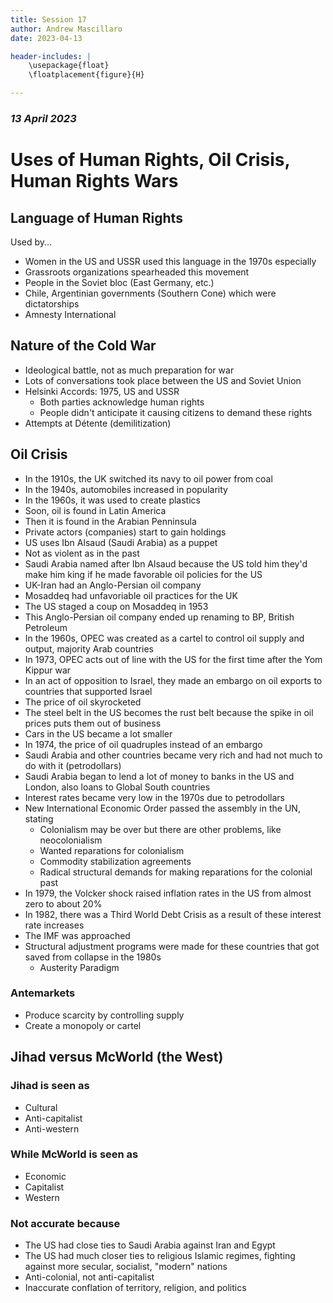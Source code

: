 ```yaml
---
title: Session 17
author: Andrew Mascillaro
date: 2023-04-13

header-includes: |
    \usepackage{float}
    \floatplacement{figure}{H}

---
```


### _13 April 2023_

# Uses of Human Rights, Oil Crisis, Human Rights Wars

## Language of Human Rights

Used by...

- Women in the US and USSR used this language in the
1970s especially
- Grassroots organizations spearheaded this movement
- People in the Soviet bloc (East Germany, etc.)
- Chile, Argentinian governments (Southern Cone)
  which were dictatorships
- Amnesty International

## Nature of the Cold War

- Ideological battle, not as much preparation for war
- Lots of conversations took place between the US and
Soviet Union
- Helsinki Accords: 1975, US and USSR
  - Both parties acknowledge human rights
  - People didn't anticipate it causing citizens to
    demand these rights
- Attempts at Détente (demilitization)

## Oil Crisis

- In the 1910s, the UK switched its navy to oil power
  from coal
- In the 1940s, automobiles increased in popularity
- In the 1960s, it was used to create plastics
- Soon, oil is found in Latin America
- Then it is found in the Arabian Penninsula
- Private actors (companies) start to gain holdings
- US uses Ibn Alsaud (Saudi Arabia) as a puppet
- Not as violent as in the past
- Saudi Arabia named after Ibn Alsaud because the US
  told him they'd make him king if he made favorable
  oil policies for the US
- UK-Iran had an Anglo-Persian oil company
- Mosaddeq had unfavoriable oil practices for the UK
- The US staged a coup on Mosaddeq in 1953
- This Anglo-Persian oil company ended up renaming
  to BP, British Petroleum
- In the 1960s, OPEC was created as a cartel to control
  oil supply and output, majority Arab countries
- In 1973, OPEC acts out of line with the US for the
  first time after the Yom Kippur war
- In an act of opposition to Israel, they made an
  embargo on oil exports to countries that supported
  Israel
- The price of oil skyrocketed
- The steel belt in the US becomes the rust belt
  because the spike in oil prices puts them out of
  business
- Cars in the US became a lot smaller
- In 1974, the price of oil quadruples instead of an
embargo
- Saudi Arabia and other countries became very rich
  and had not much to do with it (petrodollars)
- Saudi Arabia began to lend a lot of money to banks
  in the US and London, also loans to Global South
  countries
- Interest rates became very low in the 1970s due
  to petrodollars
- New International Economic Order passed the assembly
  in the UN, stating
  - Colonialism may be over but there are other
    problems, like neocolonialism
  - Wanted reparations for colonialism
  - Commodity stabilization agreements
  - Radical structural demands for making reparations
    for the colonial past
- In 1979, the Volcker shock raised inflation rates
  in the US from almost zero to about 20%
- In 1982, there was a Third World Debt Crisis as a
  result of these interest rate increases
- The IMF was approached
- Structural adjustment programs were made for these
  countries that got saved from collapse in the
  1980s
  - Austerity Paradigm

### Antemarkets

- Produce scarcity by controlling supply
- Create a monopoly or cartel

## Jihad versus McWorld (the West)

### Jihad is seen as

- Cultural
- Anti-capitalist
- Anti-western

### While McWorld is seen as

- Economic
- Capitalist
- Western

### Not accurate because

- The US had close ties to Saudi Arabia against Iran and Egypt
- The US had much closer ties to religious Islamic regimes,
  fighting against more secular, socialist, "modern" nations
- Anti-colonial, not anti-capitalist
- Inaccurate conflation of territory, religion, and politics

